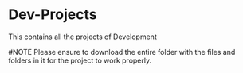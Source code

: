 # Dev-Projects
This contains all the projects of Development

#NOTE
Please ensure to download the entire folder with the files and folders in it for the project to work properly.
